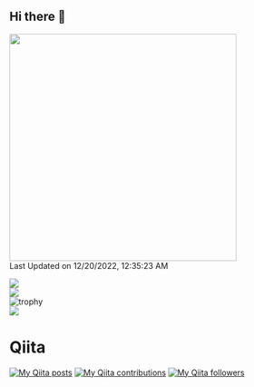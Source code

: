 ## Hi there 👋

<!--START_SECTION:lapras-card-->
<a href="https://lapras.com/public/HQQJFEA" target="_blank" rel="noopener noreferrer"><img src="https://lapras-card-generator.vercel.app/api/svg?e=3.13&b=3.36&i=2.64&b1=%23020E27&b2=%230E5593&i1=%23030E21&i2=%231688BF&l=ja" width="400" ></a>  
Last Updated on 12/20/2022, 12:35:23 AM
<!--END_SECTION:lapras-card-->

![](https://github-profile-summary-cards.vercel.app/api/cards/stats?username=0123takaokeita&theme=github_dark)
<br>
![](https://github-profile-summary-cards.vercel.app/api/cards/repos-per-language?username=0123takaokeita&theme=github_dark)
<br>
![trophy](https://github-profile-trophy.vercel.app/?username=0123takaokeita&theme=juicyfresh&column=3&margin-w=15&margin-h=15&title=Joined2020,Commits,Issues,PullRequest,Repositories,Followers)
<br>
![](https://github-profile-summary-cards.vercel.app/api/cards/profile-details?username=0123takaokeita&theme=github_dark)






# Qiita
[![My Qiita posts](https://qiita-badge.apiapi.app/s/kit_tko/posts.svg)](http://qiita.com/kit_tko)
[![My Qiita contributions](https://qiita-badge.apiapi.app/s/kit_tko/contributions.svg)](http://qiita.com/kit_tko)
[![My Qiita followers](https://qiita-badge.apiapi.app/s/kit_tko/followers.svg)](http://qiita.com/kit_tko)
